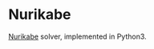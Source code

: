 # Nurikabe
[Nurikabe](https://en.wikipedia.org/wiki/Nurikabe_(puzzle)) solver, implemented in Python3.
